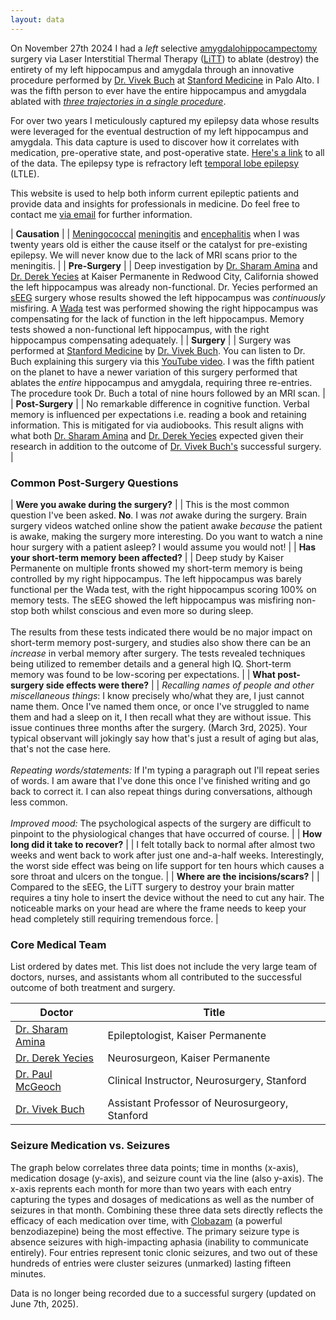 ```yaml
---
layout: data
---
```


On November 27th 2024 I had a _left_ selective [amygdalohippocampectomy](https://en.wikipedia.org/wiki/Amygdalohippocampectomy) surgery via Laser Interstitial Thermal Therapy ([LiTT](https://www.epilepsy.com/treatment/surgery/types/litt-thermal-ablation)) to ablate (destroy) the entirety of my left hippocampus and amygdala through an innovative procedure performed by [Dr. Vivek Buch](https://med.stanford.edu/profiles/vivek-buch) at [Stanford Medicine](https://med.stanford.edu) in Palo Alto. I was the fifth person to ever have the entire hippocampus and amygdala ablated with <ins>_three trajectories in a single procedure_</ins>.

For over two years I meticulously captured my epilepsy data whose results were leveraged for the eventual destruction of my left hippocampus and amygdala. This data capture is used to discover how it correlates with medication, pre-operative state, and post-operative state. [Here's a link](/data) to all of the data. The epilepsy type is refractory left [temporal lobe epilepsy](https://en.wikipedia.org/wiki/Temporal_lobe_epilepsy) (LTLE). 



This website is used to help both inform current epileptic patients and provide data and insights for professionals in medicine. Do feel free to contact me [via email](mailto:kieransenior@icloud.com) for further information.

| **Causation** |
| [Meningococcal](meningococcal) [meningitis](https://www.who.int/news-room/fact-sheets/detail/meningitis) and [encephalitis](https://en.wikipedia.org/wiki/Encephalitis) when I was twenty years old is either the cause itself or the catalyst for pre-existing epilepsy. We will never know due to the lack of MRI scans prior to the meningitis. | 
| **Pre-Surgery** |
| Deep investigation by [Dr. Sharam Amina](https://mydoctor.kaiserpermanente.org/ncal/providers/shahramamina) and [Dr. Derek Yecies](https://mydoctor.kaiserpermanente.org/ncal/providers/derekyecies) at Kaiser Permanente in Redwood City, California showed the left hippocampus was already non-functional. Dr. Yecies performed an [sEEG](https://en.wikipedia.org/wiki/Stereoelectroencephalography) surgery whose results showed the left hippocampus was *continuously* misfiring. A [Wada](https://en.wikipedia.org/wiki/Wada_test) test was performed showing the right hippocampus was compensating for the lack of function in the left hippocampus. Memory tests showed a non-functional left hippocampus, with the right hippocampus compensating adequately. |
| **Surgery** |
| Surgery was performed at [Stanford Medicine](https://med.stanford.edu) by [Dr. Vivek Buch](https://med.stanford.edu/profiles/vivek-buch). You can listen to Dr. Buch explaining this surgery via this [YouTube video](https://www.youtube.com/watch?v=z-nRUMbs2kY). I was the fifth patient on the planet to have a newer variation of this surgery performed that ablates the _entire_ hippocampus and amygdala, requiring three re-entries. The procedure took Dr. Buch a total of nine hours followed by an MRI scan. |
| **Post-Surgery** |
| No remarkable difference in cognitive function. Verbal memory is influenced per expectations i.e. reading a book and retaining information. This is mitigated for via audiobooks. This result aligns with what both [Dr. Sharam Amina](https://mydoctor.kaiserpermanente.org/ncal/providers/shahramamina) and [Dr. Derek Yecies](https://mydoctor.kaiserpermanente.org/ncal/providers/derekyecies) expected given their research in addition to the outcome of [Dr. Vivek Buch's](https://med.stanford.edu/profiles/vivek-buch) successful surgery.  |

### **Common Post-Surgery Questions**

| **Were you awake during the surgery?** |
| This is the most common question I've been asked. **No**. I was _not_ awake during the surgery. Brain surgery videos watched online show the patient awake _because_ the patient is awake, making the surgery more interesting. Do you want to watch a nine hour surgery with a patient asleep? I would assume you would not! |
| **Has your short-term memory been affected?** |
| Deep study by Kaiser Permanente on multiple fronts showed my short-term memory is being controlled by my right hippocampus. The left hippocampus was barely functional per the Wada test, with the right hippocampus scoring 100% on memory tests. The sEEG showed the left hippocampus was misfiring non-stop both whilst conscious and even more so during sleep.<br /><br />The results from these tests indicated there would be no major impact on short-term memory post-surgery, and studies also show there can be an _increase_ in verbal memory after surgery. The tests revealed techniques being utilized to remember details and a general high IQ. Short-term memory was found to be low-scoring per expectations. |
| **What post-surgery side effects were there?** |
| *Recalling names of people and other miscellaneous things*: I know precisely who/what they are, I just cannot name them. Once I've named them once, or once I've struggled to name them and had a sleep on it, I then recall what they are without issue. This issue continues three months after the surgery. (March 3rd, 2025). Your typical observant will jokingly say how that's just a result of aging but alas, that's not the case here.<br /><br />*Repeating words/statements:* If I'm typing a paragraph out I'll repeat series of words. I am aware that I've done this once I've finished writing and go back to correct it. I can also repeat things during conversations, although less common.<br /><br />*Improved mood:* The psychological aspects of the surgery are difficult to pinpoint to the physiological changes that have occurred of course. |
| **How long did it take to recover?** |
| I felt totally back to normal after almost two weeks and went back to work after just one and-a-half weeks. Interestingly, the worst side effect was being on life support for ten hours which causes a sore throat and ulcers on the tongue. |
| **Where are the incisions/scars?** |
| Compared to the sEEG, the LiTT surgery to destroy your brain matter requires a tiny hole to insert the device without the need to cut any hair. The noticeable marks on your head are where the frame needs to keep your head completely still requiring tremendous force. |

### **Core Medical Team**

List ordered by dates met. This list does not include the very large team of doctors, nurses, and assistants whom all contributed to the successful outcome of both treatment and surgery.

| Doctor | Title |
| -------- | -------- |
| [Dr. Sharam Amina](https://mydoctor.kaiserpermanente.org/ncal/providers/shahramamina) | Epileptologist, Kaiser Permanente |
| [Dr. Derek Yecies](https://mydoctor.kaiserpermanente.org/ncal/providers/derekyecies) | Neurosurgeon, Kaiser Permanente |
| [Dr. Paul McGeoch](https://profiles.stanford.edu/paul-mcgeoch) | Clinical Instructor, Neurosurgery, Stanford |
| [Dr. Vivek Buch](https://profiles.stanford.edu/vivek-buch) | Assistant Professor of Neurosurgeory, Stanford |

### **Seizure Medication vs. Seizures**

The graph below correlates three data points; time in months (x-axis), medication dosage (y-axis), and seizure count via the line (also y-axis). The x-axis reprents each month for more than two years with each entry capturing the types and dosages of medications as well as the number of seizures in that month. Combining these three data sets directly reflects the efficacy of each medication over time, with [Clobazam](https://en.wikipedia.org/wiki/Clobazam) (a powerful benzodiazepine) being the most effective. The primary seizure type is absence seizures with high-impacting aphasia (inability to communicate entirely). Four entries represent tonic clonic seizures, and two out of these hundreds of entries were cluster seizures (unmarked) lasting fifteen minutes.

Data is no longer being recorded due to a successful surgery (updated on June 7th, 2025).
